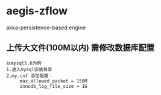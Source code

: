 # aegis-zflow
akka-persistence-based engine

## 上传大文件(100M以内) 需修改数据库配置

```
以mysql5.6为例
1.进入mysql安装目录
2.my.cnf 添加配置：
     max_allowed_packet = 150M
     innodb_log_file_size = 1G 
```
